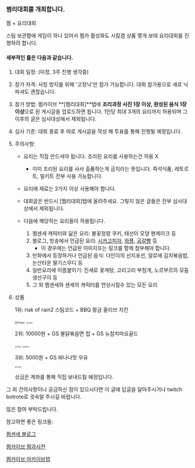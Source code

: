 ### 쩜리대회를 개최합니다.



쩜 + 요리대회



스팀 보관함에 게임이 하나 있어서 쩜카 활성화도 시킬겸 상품 몇개 보태 요리대회를 진행하려 합니다.



#### 세부적인 룰은 다음과 같습니다.

1. 대회 일정: (미정, 3주 진행 생각중)

   

2. 참가 자격: 사칭 방지를 위해 '고정닉'만 참가 가능합니다. 대회 참가용으로 새로 닉 파셔도 괜찮습니다.

   

3.  참가 방법: 쩜카이브 **[쩜리대회]**탭에 **조리과정 사진 1장 이상, 완성된 음식 1장 이상**으로 된 게시글을 업로드하면 됩니다. 1인당 최대 3개의 요리까지 허용되며 그 이후의 글은 심사대상에서 제외됩니다. 

   

4. 심사 기준: 대회 종료 후 따로 게시글을 작성 해 투표를 통해 진행될 예정입니다.

   

5. 주의사항:

   - 요리는 직접 만드셔야 됩니다. 조리된 요리를 사용하는건 허용 X
        - 이미 조리된 요리를 사서 출품하는게 금지라는 뜻입니다. 즉석식품, 레토르트, 밀키트 전부 사용 가능합니다.
   - 요리에 재료는 2가지 이상 사용해야 합니다.

   - 대회글은 반드시 [쩜리대회]탭에 올려주세요. 그렇지 않은 글들은 전부 심사대상에서 제외됩니다.

   - 다음에 해당하는 요리들이 허용됩니다.

     1. 쩜센세 캐릭터와 닮은 요리: 불꽃정령 쿠키, 태선이 모양 팬케이크 등
     2. 블로그, 방송에서 언급된 요리: [시카고피자](https://blog.naver.com/ssrg094/221015782594), [와플](https://ac.namu.la/20210326/efeb02c51f5113390fd40964ed28ecb03832e5738c455631da63af4d9df18a1f.jpg ), [공갈빵](https://arca.live/b/zzum/24143112?p=1) 등
        - 이 경우에는 언급된 이미지또는 링크를 함께 첨부해야 합니다.
     3. 만화에서 등장하거나 언급된 음식: 다인이의 선지포션, 알로에 김치볶음밥, 논산타운 딸기스무디 등
     4. 일반요리에 이름붙이기: 진세로 꽃게탕, 고리고리 부침개, 노르부르의 모둠생선구이 등
     5. 그 외 쩜센세와 센세의 캐릭터를 연상시킬수 있는 모든 요리

     

6. 상품

   1위: risk of rain2 스팀코드 + BBQ 황금 올리브 치킨

   <img src="https://i.imgur.com/YqOWEnk.png" alt="imgur" style="zoom:50%;" />

   <img src="https://i.imgur.com/lJQuH2G.png" alt="imgur" style="zoom: 33%;" />

   

   2위: 10000원 + GS 불닭볶음면 컵 + GS 뉴참치마요골드

   <img src="https://i.imgur.com/NP54KnO.png" alt="imgur" style="zoom:33%;" />

   <img src="https://i.imgur.com/gjfQkBr.png" alt="imgur" style="zoom:33%;" />

   

   3위: 5000원 + GS 바나나맛 우유

   <img src="https://i.imgur.com/RNvyKyx.png" alt="imgur" style="zoom:33%;" />

   

   상금은 계좌를 통해 직접 보내드릴 예정입니다.



그 외 건의사항이나 궁금하신 점이 있으시다면 이 글에 답글을 달아주시거나 twitch botrote로 귓속말 주시길 바랍니다.




많은 참여 부탁드립니다.


참고하면 좋은 링크들:

[쩜센세 블로그](https://blog.naver.com/ssrg094)

[쩜카이브 쩜과사전](https://arca.live/b/zzum/19984827?category=%EC%95%84%EC%B9%B4%EC%9D%B4%EB%B8%8C&target=all&keyword=&p=1)

[쩜카이브 아카이브탭](https://arca.live/b/zzum?category=%EC%95%84%EC%B9%B4%EC%9D%B4%EB%B8%8C)

